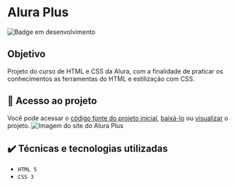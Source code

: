 # Alura Plus
![Badge em desenvolvimento](https://img.shields.io/badge/status-em%20desenvolvimento-brightgreen) <br>

## Objetivo
Projeto do curso de HTML e CSS da Alura, com a finalidade de praticar os conhecimentos as ferramentas do HTML e estilização com CSS.

## 📁 Acesso ao projeto
Você pode acessar o [código fonte do projeto inicial](https://github.com/luc4sleite/alura-plus/blob/main/index.html), [baixá-lo](https://github.com/luc4sleite/alura-plus/archive/refs/heads/main.zip) ou [visualizar](https://luc4sleite.github.io/alura-plus/) o projeto.
![Imagem do site do Alura Plus](https://user-images.githubusercontent.com/115735167/211074293-3b2c0f4a-869d-44de-8b1e-47ba0659dde1.png)


## ✔️ Técnicas e tecnologias utilizadas
- ``HTML 5``
- ``CSS 3``

## 
